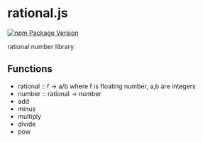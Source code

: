 # rational.js
[![npm Package Version](https://img.shields.io/npm/v/rational.js.svg?maxAge=2592000)](https://www.npmjs.com/package/rational.js)

rational number library

## Functions
 - rational :: f -> a/b where f is floating number, a,b are integers
 - number :: rational -> number
 - add
 - minus
 - multiply
 - divide
 - pow
